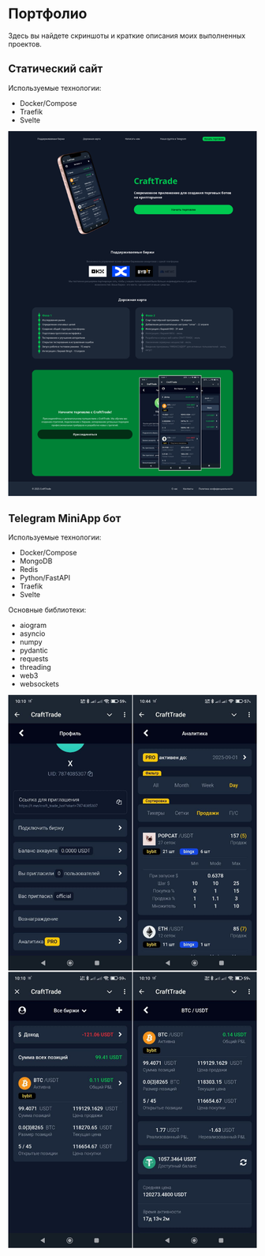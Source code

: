# Портфолио

Здесь вы найдете скриншоты и краткие описания моих выполненных проектов.

## Статический сайт

Используемые технологии:

- Docker/Compose
- Traefik
- Svelte

![screen_1](imgs/2025.04-Web-Site/screen_1.png)

## Telegram MiniApp бот

Используемые технологии:

- Docker/Compose
- MongoDB
- Redis
- Python/FastAPI
- Traefik
- Svelte

Основные библиотеки:

- aiogram
- asyncio
- numpy
- pydantic
- requests
- threading
- web3
- websockets

![screen_1_2](imgs/2025.03-Telegram-MiniApp/screen_1_2.png)
![screen_3_4](imgs/2025.03-Telegram-MiniApp/screen_3_4.png)
